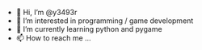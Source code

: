 - 👋 Hi, I’m @y3493r
- 👀 I’m interested in programming / game development
- 🌱 I’m currently learning python and pygame
- 📫 How to reach me ...

<!---
y3493r/y3493r is a ✨ special ✨ repository because its `README.md` (this file) appears on your GitHub profile.
You can click the Preview link to take a look at your changes.
--->
